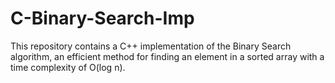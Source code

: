 # C-Binary-Search-Imp
This repository contains a C++ implementation of the Binary Search algorithm, an efficient method for finding an element in a sorted array with a time complexity of O(log n).
